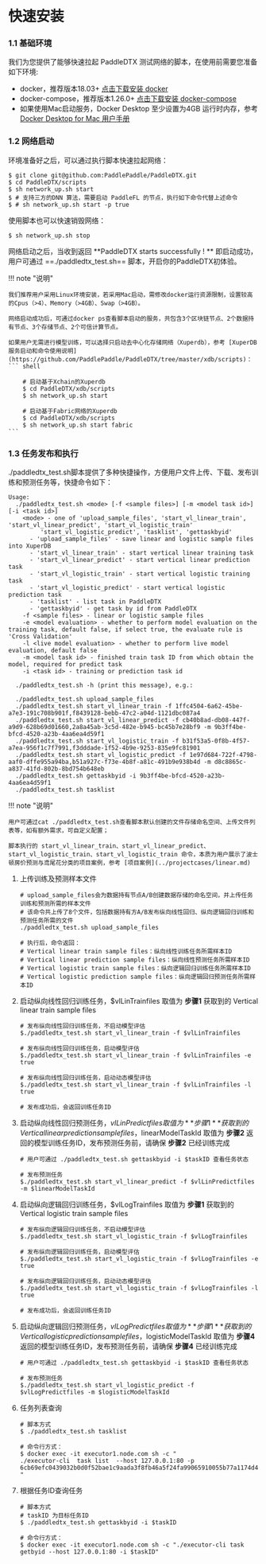 # 快速安装

### 1.1 基础环境

我们为您提供了能够快速拉起 PaddleDTX 测试网络的脚本，在使用前需要您准备如下环境:

* docker，推荐版本18.03+ [点击下载安装 docker](https://docs.docker.com/get-docker/)
* docker-compose，推荐版本1.26.0+ [点击下载安装 docker-compose](https://github.com/docker/compose/releases)
* 如果使用Mac启动服务，Docker Desktop 至少设置为4GB 运行时内存，参考[Docker Desktop for Mac 用户手册](https://docs.docker.com/desktop/mac/)

### 1.2 网络启动

环境准备好之后，可以通过执行脚本快速拉起网络：
```
$ git clone git@github.com:PaddlePaddle/PaddleDTX.git
$ cd PaddleDTX/scripts
$ sh network_up.sh start
$ # 支持三方的DNN 算法，需要启动 PaddleFL 的节点，执行如下命令代替上述命令
$ # sh network_up.sh start -p true
```

使用脚本也可以快速销毁网络：
```
$ sh network_up.sh stop
```

网络启动之后，当收到返回 **PaddleDTX starts successfully ! ** 即启动成功，用户可通过 ==./paddledtx_test.sh== 脚本，开启你的PaddleDTX初体验。

!!! note "说明"

    我们推荐用户采用Linux环境安装，若采用Mac启动，需修改docker运行资源限制，设置较高的Cpus（>4）、Memory（>4GB）、Swap（>4GB）。

    网络启动成功后，可通过docker ps查看脚本启动的服务，共包含3个区块链节点、2个数据持有节点、3个存储节点、2个可信计算节点。

    如果用户无需进行模型训练，可以选择只启动去中心化存储网络（Xuperdb），参考 [XuperDB 服务启动和命令使用说明](https://github.com/PaddlePaddle/PaddleDTX/tree/master/xdb/scripts)：
    ``` shell

        # 启动基于Xchain的Xuperdb
        $ cd PaddleDTX/xdb/scripts
        $ sh network_up.sh start

        # 启动基于Fabric网络的Xuperdb
        $ cd PaddleDTX/xdb/scripts
        $ sh network_up.sh start fabric
    ```

### 1.3 任务发布和执行
./paddledtx_test.sh脚本提供了多种快捷操作，方便用户文件上传、下载、发布训练和预测任务等，快捷命令如下：
``` shell
Usage: 
  ./paddledtx_test.sh <mode> [-f <sample files>] [-m <model task id>] [-i <task id>]
    <mode> - one of 'upload_sample_files', 'start_vl_linear_train', 'start_vl_linear_predict', 'start_vl_logistic_train'
         'start_vl_logistic_predict', 'tasklist', 'gettaskbyid'
      - 'upload_sample_files' - save linear and logistic sample files into XuperDB
      - 'start_vl_linear_train' - start vertical linear training task
      - 'start_vl_linear_predict' - start vertical linear prediction task
      - 'start_vl_logistic_train' - start vertical logistic training task
      - 'start_vl_logistic_predict' - start vertical logistic prediction task
      - 'tasklist' - list task in PaddleDTX
      - 'gettaskbyid' - get task by id from PaddleDTX
    -f <sample files> - linear or logistic sample files
    -e <model evaluation> - whether to perform model evaluation on the training task, default false, if select true, the evaluate rule is 'Cross Validation'
    -l <live model evaluation> - whether to perform live model evaluation, default false
    -m <model task id> - finished train task ID from which obtain the model, required for predict task
    -i <task id> - training or prediction task id

  ./paddledtx_test.sh -h (print this message), e.g.:

  ./paddledtx_test.sh upload_sample_files
  ./paddledtx_test.sh start_vl_linear_train -f 1ffc4504-6a62-45be-a7e3-191c708b901f,f8439128-bebb-47c2-a04d-1121dbc087a4
  ./paddledtx_test.sh start_vl_linear_predict -f cb40b8ad-db08-447f-a9d9-628b69d01660,2a8a45ab-3c5d-482e-b945-bc45b7e28bf9 -m 9b3ff4be-bfcd-4520-a23b-4aa6ea4d59f1
  ./paddledtx_test.sh start_vl_logistic_train -f b31f53a5-0f8b-4f57-a7ea-956f1c7f7991,f3dddade-1f52-4b9e-9253-835e9fc81901
  ./paddledtx_test.sh start_vl_logistic_predict -f 1e97d684-722f-4798-aaf0-dffe955a94ba,b51a927c-f73e-4b8f-a81c-491b9e938b4d -m d8c8865c-a837-41fd-802b-8bd754b648eb
  ./paddledtx_test.sh gettaskbyid -i 9b3ff4be-bfcd-4520-a23b-4aa6ea4d59f1
  ./paddledtx_test.sh tasklist
```
!!! note "说明"

    用户可通过cat ./paddledtx_test.sh查看脚本默认创建的文件存储命名空间、上传文件列表等，如有额外需求，可自定义配置；

    脚本执行的 start_vl_linear_train、start_vl_linear_predict、start_vl_logistic_train、start_vl_logistic_train 命令，本质为用户展示了波士顿房价预测与鸢尾花分类的项目案例，参考 [项目案例](../projectcases/linear.md)

1. 上传训练及预测样本文件
   ```shell
   # upload_sample_files会为数据持有节点A/B创建数据存储的命名空间，并上传任务训练和预测所需的样本文件
   # 该命令共上传了8个文件，包括数据持有方A/B发布纵向线性回归、纵向逻辑回归训练和预测任务所需的文件
   ./paddledtx_test.sh upload_sample_files

   # 执行后，命令返回：
   # Vertical linear train sample files：纵向线性训练任务所需样本ID
   # Vertical linear prediction sample files：纵向线性预测任务所需样本ID
   # Vertical logistic train sample files：纵向逻辑回归训练任务所需样本ID
   # Vertical logistic prediction sample files：纵向逻辑回归预测任务所需样本ID
   ```

2. 启动纵向线性回归训练任务，$vlLinTrainfiles 取值为 **步骤1** 获取到的 Vertical linear train sample files
    ``` shell
    # 发布纵向线性回归训练任务，不启动模型评估
    $./paddledtx_test.sh start_vl_linear_train -f $vlLinTrainfiles

    # 发布纵向线性回归训练任务，启动模型评估
    $./paddledtx_test.sh start_vl_linear_train -f $vlLinTrainfiles -e true

    # 发布纵向线性回归训练任务，启动动态模型评估
    $./paddledtx_test.sh start_vl_linear_train -f $vlLinTrainfiles -l true

    # 发布成功后，会返回训练任务ID
    ```

3. 启动纵向线性回归预测任务，$vlLinPredictfiles 取值为 **步骤1** 获取到的 Vertical linear prediction sample files，$linearModelTaskId 取值为 **步骤2** 返回的模型训练任务ID，发布预测任务前，请确保 **步骤2** 已经训练完成
    ``` shell
    # 用户可通过 ./paddledtx_test.sh gettaskbyid -i $taskID 查看任务状态

    # 发布预测任务
    $./paddledtx_test.sh start_vl_linear_predict -f $vlLinPredictfiles -m $linearModelTaskId
    ```

4. 启动纵向逻辑回归训练任务，$vlLogTrainfiles 取值为 **步骤1** 获取到的 Vertical logistic train sample files
    ``` shell
    # 发布纵向逻辑回归训练任务，不启动模型评估
    $./paddledtx_test.sh start_vl_logistic_train -f $vlLogTrainfiles

    # 发布纵向逻辑回归训练任务，启动模型评估
    $./paddledtx_test.sh start_vl_logistic_train -f $vlLogTrainfiles -e true

    # 发布纵向逻辑回归训练任务，启动动态模型评估
    $./paddledtx_test.sh start_vl_logistic_train -f $vlLogTrainfiles -l true

    # 发布成功后，会返回训练任务ID
    ```

5. 启动纵向逻辑回归预测任务，$vlLogPredictfiles 取值为 **步骤1** 获取到的 Vertical logistic prediction sample files，$logisticModelTaskId 取值为 **步骤4** 返回的模型训练任务ID，发布预测任务前，请确保 **步骤4** 已经训练完成
    ``` shell
    # 用户可通过 ./paddledtx_test.sh gettaskbyid -i $taskID 查看任务状态

    # 发布预测任务
    $./paddledtx_test.sh start_vl_logistic_predict -f $vlLogPredictfiles -m $logisticModelTaskId
    ```

6. 任务列表查询
    ``` shell
    # 脚本方式
    $ ./paddledtx_test.sh tasklist

    # 命令行方式：
    $ docker exec -it executor1.node.com sh -c " 
    ./executor-cli  task list  --host 127.0.0.1:80 -p 6cb69efc0439032b0d0f52bae1c9aada3f8fb46a5f24fa99065910055b77a1174d4afbac3c0529c8927587bb0e2ad90a85eaa600cfddd6b99f1212112135ef2b
    "
    ```

7. 根据任务ID查询任务
    ``` shell
    # 脚本方式
    # taskID 为目标任务ID
    $ ./paddledtx_test.sh gettaskbyid -i $taskID

    # 命令行方式：
    $ docker exec -it executor1.node.com sh -c "./executor-cli task getbyid --host 127.0.0.1:80 -i $taskID"
    ```

<br>
